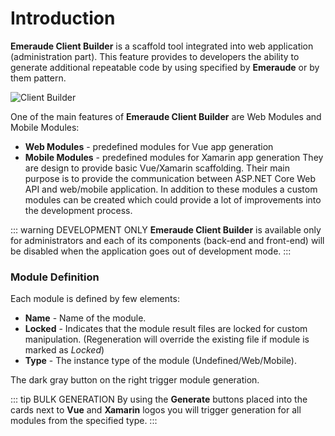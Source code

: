 # Introduction
**Emeraude Client Builder** is a scaffold tool integrated into web application (administration part). 
This feature provides to developers the ability to generate additional repeatable code by using specified 
by **Emeraude** or by them pattern.

![Client Builder](/assets/images/client_builder_index.png)

One of the main features of **Emeraude Client Builder** are Web Modules and Mobile Modules:
- **Web Modules** - predefined modules for Vue app generation
- **Mobile Modules** - predefined modules for Xamarin app generation
They are design to provide basic Vue/Xamarin scaffolding. Their main purpose is to provide the
communication between ASP.NET Core Web API and web/mobile application. In addition to these modules
a custom modules can be created which could provide a lot of improvements into the development process.

::: warning DEVELOPMENT ONLY
**Emeraude Client Builder** is available only for administrators and each of its components (back-end and front-end)
will be disabled when the application goes out of development mode.
:::

### Module Definition
Each module is defined by few elements:
- **Name** - Name of the module.
- **Locked** - Indicates that the module result files are locked for custom manipulation. (Regeneration will 
override the existing file if module is marked as *Locked*)
- **Type** - The instance type of the module (Undefined/Web/Mobile).

The dark gray button on the right trigger module generation.

::: tip BULK GENERATION
By using the **Generate** buttons placed into the cards next to **Vue** and **Xamarin** logos 
you will trigger generation for all modules from the specified type.
:::